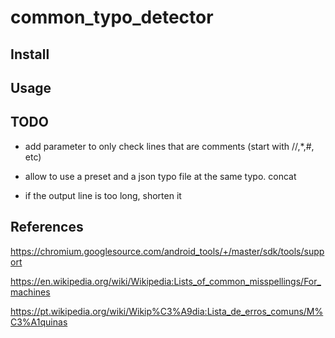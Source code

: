 # common_typo_detector

## Install

## Usage

## TODO

* add parameter to only check lines that are comments (start with //,*,#, etc)

* allow to use a preset and a json typo file at the same typo. concat

* if the output line is too long, shorten it

## References

https://chromium.googlesource.com/android_tools/+/master/sdk/tools/support

https://en.wikipedia.org/wiki/Wikipedia:Lists_of_common_misspellings/For_machines

https://pt.wikipedia.org/wiki/Wikip%C3%A9dia:Lista_de_erros_comuns/M%C3%A1quinas
